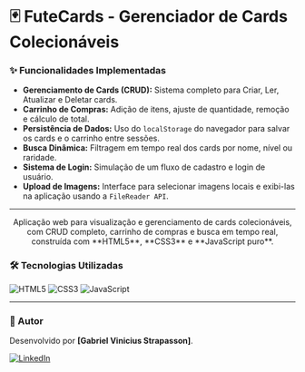 # 🃏 FuteCards - Gerenciador de Cards Colecionáveis

### ✨ Funcionalidades Implementadas

* **Gerenciamento de Cards (CRUD):** Sistema completo para Criar, Ler, Atualizar e Deletar cards.
* **Carrinho de Compras:** Adição de itens, ajuste de quantidade, remoção e cálculo de total.
* **Persistência de Dados:** Uso do `localStorage` do navegador para salvar os cards e o carrinho entre sessões.
* **Busca Dinâmica:** Filtragem em tempo real dos cards por nome, nível ou raridade.
* **Sistema de Login:** Simulação de um fluxo de cadastro e login de usuário.
* **Upload de Imagens:** Interface para selecionar imagens locais e exibi-las na aplicação usando a `FileReader API`.

---

<p align="center">
  Aplicação web para visualização e gerenciamento de cards colecionáveis, com CRUD completo, carrinho de compras e busca em tempo real, construída com **HTML5**, **CSS3** e **JavaScript puro**.
</p>

### 🛠️ Tecnologias Utilizadas

<p>
  <img src="https://img.shields.io/badge/HTML5-E34F26?style=for-the-badge&logo=html5&logoColor=white" alt="HTML5">
  <img src="https://img.shields.io/badge/CSS3-1572B6?style=for-the-badge&logo=css3&logoColor=white" alt="CSS3">
  <img src="https://img.shields.io/badge/JavaScript-F7DF1E?style=for-the-badge&logo=javascript&logoColor=black" alt="JavaScript">
</p>

---

### 🔗 Autor

Desenvolvido por **[Gabriel Vinicius Strapasson]**.

[<img src="https://img.shields.io/badge/LinkedIn-0077B5?style=for-the-badge&logo=linkedin&logoColor=white" alt="LinkedIn">]([https://www.linkedin.com/in/gabrielvstrapasson/)

